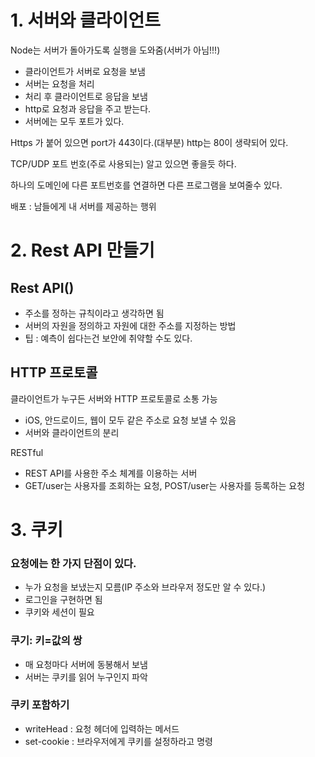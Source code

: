 # 1. 서버와 클라이언트

Node는 서버가 돌아가도록 실행을 도와줌(서버가 아님!!!)

- 클라이언트가 서버로 요청을 보냄
- 서버는 요청을 처리
- 처리 후 클라이언트로 응답을 보냄
- http로 요청과 응답을 주고 받는다.
- 서버에는 모두 포트가 있다.

Https 가 붙어 있으면 port가 443이다.(대부분)
http는 80이 생략되어 있다.

TCP/UDP 포트 번호(주로 사용되는) 알고 있으면 좋을듯 하다.

하나의 도메인에 다른 포트번호를 연결하면 다른 프로그램을 보여줄수 있다.

배포 : 남들에게 내 서버를 제공하는 행위

# 2. Rest API 만들기

## Rest API()

- 주소를 정하는 규칙이라고 생각하면 됨
- 서버의 자원을 정의하고 자원에 대한 주소를 지정하는 방법
- 팁 : 예측이 쉽다는건 보안에 취약할 수도 있다.

## HTTP 프로토콜

클라이언트가 누구든 서버와 HTTP 프로토콜로 소통 가능

- iOS, 안드로이드, 웹이 모두 같은 주소로 요청 보낼 수 있음
- 서버와 클라이언트의 분리

RESTful

- REST API를 사용한 주소 체계를 이용하는 서버
- GET/user는 사용자를 조회하는 요청, POST/user는 사용자를 등록하는 요청

# 3. 쿠키

### 요청에는 한 가지 단점이 있다.

- 누가 요청을 보냈는지 모름(IP 주소와 브라우저 정도만 알 수 있다.)
- 로그인을 구현하면 됨
- 쿠키와 세션이 필요

### 쿠기: 키=값의 쌍

- 매 요청마다 서버에 동봉해서 보냄
- 서버는 쿠키를 읽어 누구인지 파악

### 쿠키 포함하기

- writeHead : 요청 헤더에 입력하는 메서드
- set-cookie : 브라우저에게 쿠키를 설정하라고 명령

